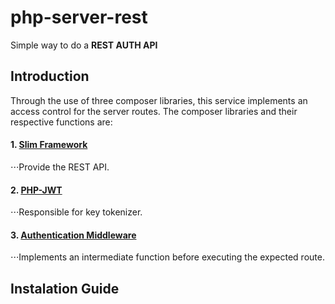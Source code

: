 # php-server-rest
Simple way to do a **REST AUTH API**

## Introduction
Through the use of three composer libraries, this service implements an access control for the server routes.
The composer libraries and their respective functions are:
#### 1. [Slim Framework][1]

⋅⋅⋅Provide the REST API.
#### 2. [PHP-JWT][2]

⋅⋅⋅Responsible for key tokenizer.
#### 3. [Authentication Middleware][3]

⋅⋅⋅Implements an intermediate function before executing the expected route.

## Instalation Guide





[1]: http://www.slimframework.com
[2]: https://github.com/firebase/php-jwt
[3]: https://github.com/tuupola/slim-jwt-auth